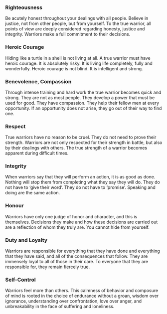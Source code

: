### Righteousness

Be acutely honest throughout your dealings with all people. Believe in
justice, not from other people, but from yourself. To the true warrior, all
points of view are deeply considered regarding honesty, justice and
integrity. Warriors make a full commitment to their decisions.

### Heroic Courage

Hiding like a turtle in a shell is not living at all. A true warrior must
have heroic courage. It is absolutely risky. It is living life completely,
fully and wonderfully. Heroic courage is not blind. It is intelligent and
strong.

### Benevolence, Compassion

Through intense training and hard work the true warrior becomes quick and
strong. They are not as most people. They develop a power that must be used
for good. They have compassion. They help their fellow men at every
opportunity. If an opportunity does not arise, they go out of their way to
find one.

### Respect

True warriors have no reason to be cruel. They do not need to prove their
strength. Warriors are not only respected for their strength in battle, but
also by their dealings with others. The true strength of a warrior becomes
apparent during difficult times.

### Integrity

When warriors say that they will perform an action, it is as good as done.
Nothing will stop them from completing what they say they will do. They do
not have to ‘give their word’. They do not have to ‘promise’. Speaking and
doing are the same action.

### Honour

Warriors have only one judge of honor and character, and this is
themselves. Decisions they make and how these decisions are carried out are
a reflection of whom they truly are. You cannot hide from yourself.

### Duty and Loyalty

Warriors are responsible for everything that they have done and everything
that they have said, and all of the consequences that follow. They are
immensely loyal to all of those in their care. To everyone that they are
responsible for, they remain fiercely true.

### Self-Control

Warriors feel more than others. This calmness of behavior and composure of
mind is rooted in the choice of endurance without a groan, wisdom over
ignorance, understanding over confrontation, love over anger, and
unbreakability in the face of suffering and loneliness.
